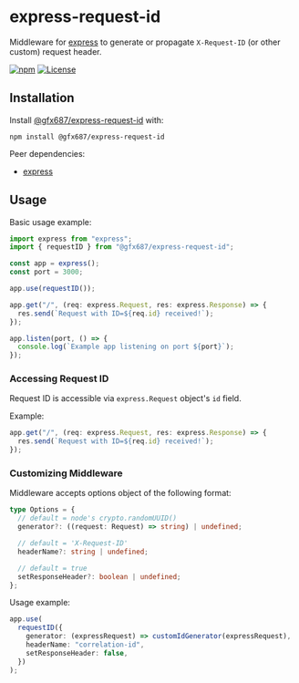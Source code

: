 # express-request-id

Middleware for [express](https://www.npmjs.com/package/express) to generate or propagate `X-Request-ID` (or other custom) request header.

<a href="https://www.npmjs.com/package/@gfx687/express-request-id" rel="nofollow"><img alt="npm" src="https://img.shields.io/npm/v/@gfx687/express-request-id"></a>
<a href="https://opensource.org/licenses/MIT" rel="nofollow"><img src="https://img.shields.io/npm/l/zod-express-middleware" alt="License"></a>

## Installation

Install [@gfx687/express-request-id](https://www.npmjs.com/package/@gfx687/express-request-id) with:

`npm install @gfx687/express-request-id`

Peer dependencies:

- [express](https://www.npmjs.com/package/express)

## Usage

Basic usage example:

```typescript
import express from "express";
import { requestID } from "@gfx687/express-request-id";

const app = express();
const port = 3000;

app.use(requestID());

app.get("/", (req: express.Request, res: express.Response) => {
  res.send(`Request with ID=${req.id} received!`);
});

app.listen(port, () => {
  console.log(`Example app listening on port ${port}`);
});
```

### Accessing Request ID

Request ID is accessible via `express.Request` object's `id` field.

Example:

```typescript
app.get("/", (req: express.Request, res: express.Response) => {
  res.send(`Request with ID=${req.id} received!`);
});
```

### Customizing Middleware

Middleware accepts options object of the following format:

```typescript
type Options = {
  // default = node's crypto.randomUUID()
  generator?: ((request: Request) => string) | undefined;

  // default = 'X-Request-ID'
  headerName?: string | undefined;

  // default = true
  setResponseHeader?: boolean | undefined;
};
```

Usage example:
```typescript
app.use(
  requestID({
    generator: (expressRequest) => customIdGenerator(expressRequest),
    headerName: "correlation-id",
    setResponseHeader: false,
  })
);
```
